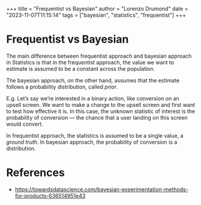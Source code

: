 +++
title = "Frequentist vs Bayesian"
author = "Lorenzo Drumond"
date = "2023-11-07T11:15:14"
tags = ["bayesian",  "statistics",  "frequentist"]
+++


# Frequentist vs Bayesian
The main difference between frequentist approach and bayesian approach in Statistics is that in the frequentist approach,
the value we want to estimate is assumed to be a constant across the population.

The bayesian approach, on the other hand, assumes that the estimate follows a probability distribution, called _prior_.

E.g. Let’s say we’re interested in a binary action, like conversion on an upsell screen. We want to make a change to the upsell screen and first want to test how effective it is. In this case, the unknown statistic of interest is the probability of conversion — the chance that a user landing on this screen would convert.

In frequentist approach, the statistics is assumed to be a single value, a _ground truth_. In bayesian approach, the probability of conversion is a distribution.

# References
- https://towardsdatascience.com/bayesian-experimentation-methods-for-products-636514951e43
